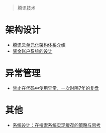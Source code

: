 > 腾讯技术

# 架构设计

  - [腾讯云单元化架构体系介绍](https://mp.weixin.qq.com/s/q8N2N0aMzaANj0Hh5Zkqaw)
  - [资金账户系统的设计](https://mp.weixin.qq.com/s/ayxnLAOBfE2EFqNWDGsbgQ)

# 异常管理

  - [禁止在代码中使用异常，一次时隔7年的复盘](https://mp.weixin.qq.com/s/Q3cn0G0U_mvBe2_ag8pvDg)

# 其他

  - [系统设计：在搜索系统实现缓存的策略与思考](https://mp.weixin.qq.com/s/7SSFCj50SLS2g_u2opc_Dg)